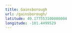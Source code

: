 ```yaml
---
title: Gainsborough
url: /gainsborough/
latitude: 49.177553100000004
longitude: -101.4499529
---
```

